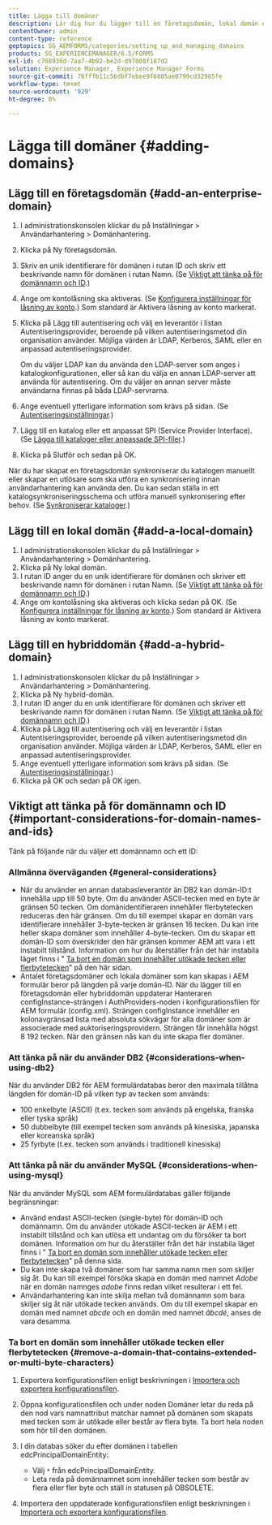 ```yaml
---
title: Lägga till domäner
description: Lär dig hur du lägger till en företagsdomän, lokal domän eller hybriddomän med hjälp av inställningarna för Domänhantering och allmänna överväganden för domännamn och ID:n.
contentOwner: admin
content-type: reference
geptopics: SG_AEMFORMS/categories/setting_up_and_managing_domains
products: SG_EXPERIENCEMANAGER/6.5/FORMS
exl-id: c708936d-7aa7-4b92-be2d-d97008f187d2
solution: Experience Manager, Experience Manager Forms
source-git-commit: 76fffb11c56dbf7ebee9f6805ae0799cd32985fe
workflow-type: tm+mt
source-wordcount: '929'
ht-degree: 0%

---
```


# Lägga till domäner {#adding-domains}

## Lägg till en företagsdomän {#add-an-enterprise-domain}

1. I administrationskonsolen klickar du på Inställningar > Användarhantering > Domänhantering.
1. Klicka på Ny företagsdomän.
1. Skriv en unik identifierare för domänen i rutan ID och skriv ett beskrivande namn för domänen i rutan Namn. (Se [Viktigt att tänka på för domännamn och ID](adding-domains.md#important-considerations-for-domain-names-and-ids).)
1. Ange om kontolåsning ska aktiveras. (Se [Konfigurera inställningar för låsning av konto](/help/forms/using/admin-help/configure-account-locking-settings.md#configure-account-locking-settings).) Som standard är Aktivera låsning av konto markerat.
1. Klicka på Lägg till autentisering och välj en leverantör i listan Autentiseringsprovider, beroende på vilken autentiseringsmetod din organisation använder. Möjliga värden är LDAP, Kerberos, SAML eller en anpassad autentiseringsprovider.

   Om du väljer LDAP kan du använda den LDAP-server som anges i katalogkonfigurationen, eller så kan du välja en annan LDAP-server att använda för autentisering. Om du väljer en annan server måste användarna finnas på båda LDAP-servrarna.

1. Ange eventuell ytterligare information som krävs på sidan. (Se [Autentiseringsinställningar](/help/forms/using/admin-help/configuring-authentication-providers.md#authentication-settings).)
1. Lägg till en katalog eller ett anpassat SPI (Service Provider Interface). (Se [Lägga till kataloger eller anpassade SPI-filer](/help/forms/using/admin-help/configuring-directories.md#adding-directories-or-custom-spis).)
1. Klicka på Slutför och sedan på OK.

När du har skapat en företagsdomän synkroniserar du katalogen manuellt eller skapar en utlösare som ska utföra en synkronisering innan användarhantering kan använda den. Du kan sedan ställa in ett katalogsynkroniseringsschema och utföra manuell synkronisering efter behov. (Se [Synkroniserar kataloger](/help/forms/using/admin-help/synchronizing-directories.md#synchronizing-directories).)

## Lägg till en lokal domän {#add-a-local-domain}

1. I administrationskonsolen klickar du på Inställningar > Användarhantering > Domänhantering.
1. Klicka på Ny lokal domän.
1. I rutan ID anger du en unik identifierare för domänen och skriver ett beskrivande namn för domänen i rutan Namn. (Se [Viktigt att tänka på för domännamn och ID](adding-domains.md#important-considerations-for-domain-names-and-ids).)
1. Ange om kontolåsning ska aktiveras och klicka sedan på OK. (Se [Konfigurera inställningar för låsning av konto](/help/forms/using/admin-help/configure-account-locking-settings.md#configure-account-locking-settings).) Som standard är Aktivera låsning av konto markerat.

## Lägg till en hybriddomän {#add-a-hybrid-domain}

1. I administrationskonsolen klickar du på Inställningar > Användarhantering > Domänhantering.
1. Klicka på Ny hybrid-domän.
1. I rutan ID anger du en unik identifierare för domänen och skriver ett beskrivande namn för domänen i rutan Namn. (Se [Viktigt att tänka på för domännamn och ID](adding-domains.md#important-considerations-for-domain-names-and-ids).)
1. Klicka på Lägg till autentisering och välj en leverantör i listan Autentiseringsprovider, beroende på vilken autentiseringsmetod din organisation använder. Möjliga värden är LDAP, Kerberos, SAML eller en anpassad autentiseringsprovider.
1. Ange eventuell ytterligare information som krävs på sidan. (Se [Autentiseringsinställningar](/help/forms/using/admin-help/configuring-authentication-providers.md#authentication-settings).)
1. Klicka på OK och sedan på OK igen.

## Viktigt att tänka på för domännamn och ID {#important-considerations-for-domain-names-and-ids}

Tänk på följande när du väljer ett domännamn och ett ID:

### Allmänna överväganden {#general-considerations}

* När du använder en annan databasleverantör än DB2 kan domän-ID:t innehålla upp till 50 byte. Om du använder ASCII-tecken med en byte är gränsen 50 tecken. Om domänidentifieraren innehåller flerbytetecken reduceras den här gränsen. Om du till exempel skapar en domän vars identifierare innehåller 3-byte-tecken är gränsen 16 tecken. Du kan inte heller skapa domäner som innehåller 4-byte-tecken. Om du skapar ett domän-ID som överskrider den här gränsen kommer AEM att vara i ett instabilt tillstånd. Information om hur du återställer från det här instabila läget finns i &quot; [Ta bort en domän som innehåller utökade tecken eller flerbytetecken](adding-domains.md#remove-a-domain-that-contains-extended-or-multi-byte-characters)&quot; på den här sidan.
* Antalet företagsdomäner och lokala domäner som kan skapas i AEM formulär beror på längden på varje domän-ID. När du lägger till en företagsdomän eller hybriddomän uppdaterar Hanteraren configInstance-strängen i AuthProviders-noden i konfigurationsfilen för AEM formulär (config.xml). Strängen configInstance innehåller en kolonavgränsad lista med absoluta sökvägar för alla domäner som är associerade med auktoriseringsprovidern. Strängen får innehålla högst 8 192 tecken. När den gränsen nås kan du inte skapa fler domäner.

### Att tänka på när du använder DB2 {#considerations-when-using-db2}

När du använder DB2 för AEM formulärdatabas beror den maximala tillåtna längden för domän-ID på vilken typ av tecken som används:

* 100 enkelbyte (ASCII) (t.ex. tecken som används på engelska, franska eller tyska språk)
* 50 dubbelbyte (till exempel tecken som används på kinesiska, japanska eller koreanska språk)
* 25 fyrbyte (t.ex. tecken som används i traditionell kinesiska)

### Att tänka på när du använder MySQL {#considerations-when-using-mysql}

När du använder MySQL som AEM formulärdatabas gäller följande begränsningar:

* Använd endast ASCII-tecken (single-byte) för domän-ID och domännamn. Om du använder utökade ASCII-tecken är AEM i ett instabilt tillstånd och kan utlösa ett undantag om du försöker ta bort domänen. Information om hur du återställer från det här instabila läget finns i &quot; [Ta bort en domän som innehåller utökade tecken eller flerbytetecken](adding-domains.md#remove-a-domain-that-contains-extended-or-multi-byte-characters)&quot; på denna sida.
* Du kan inte skapa två domäner som har samma namn men som skiljer sig åt. Du kan till exempel försöka skapa en domän med namnet *Adobe* när en domän namnges *adobe* finns redan vilket resulterar i ett fel.
* Användarhantering kan inte skilja mellan två domännamn som bara skiljer sig åt när utökade tecken används. Om du till exempel skapar en domän med namnet *abcde* och en domän med namnet *âbcdé*, anses de vara desamma.

### Ta bort en domän som innehåller utökade tecken eller flerbytetecken {#remove-a-domain-that-contains-extended-or-multi-byte-characters}

1. Exportera konfigurationsfilen enligt beskrivningen i [Importera och exportera konfigurationsfilen](/help/forms/using/admin-help/importing-exporting-configuration-file.md#importing-and-exporting-the-configuration-file).
1. Öppna konfigurationsfilen och under noden Domäner letar du reda på den nod vars namnattribut matchar namnet på domänen som skapats med tecken som är utökade eller består av flera byte. Ta bort hela noden som hör till den domänen.
1. I din databas söker du efter domänen i tabellen edcPrincipalDomainEntity:

   * Välj `*` från edcPrincipalDomainEntity.
   * Leta reda på domännamnet som innehåller tecken som består av flera eller fler byte och ställ in statusen på OBSOLETE.

1. Importera den uppdaterade konfigurationsfilen enligt beskrivningen i [Importera och exportera konfigurationsfilen](/help/forms/using/admin-help/importing-exporting-configuration-file.md#importing-and-exporting-the-configuration-file).
